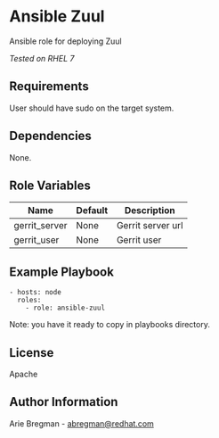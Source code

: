 Ansible Zuul
============

Ansible role for deploying Zuul

_Tested on RHEL 7_

Requirements
------------

User should have sudo on the target system.

Dependencies
------------

None.

Role Variables
--------------

| Name            | Default                           | Description                               |
|-----------------|-----------------------------------|-------------------------------------------|
| gerrit_server   | None                              | Gerrit server url                         |
| gerrit_user     | None                              | Gerrit user                               |

Example Playbook
----------------

    - hosts: node
      roles:
        - role: ansible-zuul

Note: you have it ready to copy in playbooks directory.

License
-------

Apache

Author Information
------------------

Arie Bregman - abregman@redhat.com
